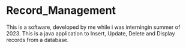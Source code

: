 # Record_Management
This is a software, developed by me while i was interningin summer of 2023. This is a java application to Insert, Update, Delete and Display records from a database.
